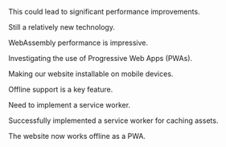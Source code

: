 This could lead to significant performance improvements.

Still a relatively new technology.

WebAssembly performance is impressive.

Investigating the use of Progressive Web Apps (PWAs).

Making our website installable on mobile devices.

Offline support is a key feature.

Need to implement a service worker.

Successfully implemented a service worker for caching assets.

The website now works offline as a PWA.